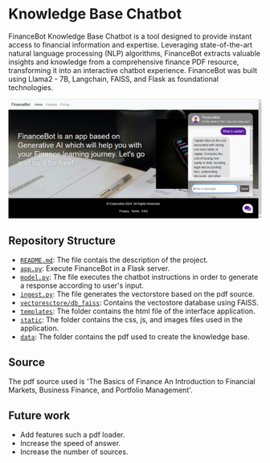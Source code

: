 # Knowledge Base Chatbot

FinanceBot Knowledge Base Chatbot is a tool designed to provide instant access to financial information and expertise. Leveraging state-of-the-art natural language processing (NLP) algorithms, FinanceBot extracts valuable insights and knowledge from a comprehensive finance PDF resource, transforming it into an interactive chatbot experience. FinanceBot was built using Llama2 - 7B, Langchain, FAISS, and Flask as foundational technologies.

![FinanceBot](./FinanceBot.jpg)

## Repository Structure
- [`README.md`](README.md): The file contais the description of the project.
- [`app.py`](app.py): Execute FinanceBot in a Flask server.
- [`model.py`](model.py): The file executes the chatbot instructions in order to generate a response according to user's input.
- [`ingest.py`](ingest.py): The file generates the vectorstore based on the pdf source.
- [`vectoresctore/db_faiss`](vectoresctore/db_faiss): Contains the vectostore database using FAISS.
- [`templates`](templates): The folder contains the html file of the interface application.
- [`static`](static): The folder contains the css, js, and images files used in the application.
- [`data`](data): The folder contains the pdf used to create the knowledge base.

## Source
The pdf source used is 'The Basics of Finance An Introduction to Financial Markets, Business Finance, and Portfolio Management'.

## Future work
- Add features such a pdf loader.
- Increase the speed of answer.
- Increase the number of sources.